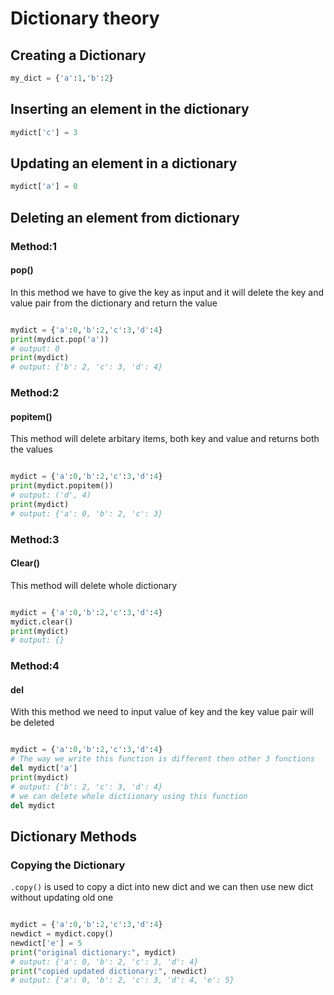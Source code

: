 # Dictionary theory

## Creating a Dictionary
```python
my_dict = {'a':1,'b':2}
```

## Inserting an element in the dictionary
```python
mydict['c'] = 3
```

## Updating an element in a dictionary
```python
mydict['a'] = 0
```

## Deleting an element from dictionary

### Method:1
#### pop()
In this method we have to give the key as input and it will delete the key and value pair from the dictionary and return the value
```python

mydict = {'a':0,'b':2,'c':3,'d':4}
print(mydict.pop('a'))
# output: 0
print(mydict)
# output: {'b': 2, 'c': 3, 'd': 4}

```
### Method:2
#### popitem()
This method will delete arbitary items, both key and value and returns both the values
```python

mydict = {'a':0,'b':2,'c':3,'d':4}
print(mydict.popitem())
# output: ('d', 4)
print(mydict)
# output: {'a': 0, 'b': 2, 'c': 3}

```
### Method:3
#### Clear()
This method will delete whole dictionary
```python

mydict = {'a':0,'b':2,'c':3,'d':4}
mydict.clear()
print(mydict)
# output: {}

```
### Method:4
#### del
With this method we need to input value of key and the key value pair will be deleted
```python

mydict = {'a':0,'b':2,'c':3,'d':4}
# The way we write this function is different then other 3 functions
del mydict['a']
print(mydict)
# output: {'b': 2, 'c': 3, 'd': 4}
# we can delete whole dictiionary using this function
del mydict

```
## Dictionary Methods
### Copying the Dictionary
`.copy()` is used to copy a dict into new dict and we can then use new dict without updating old one
```python

mydict = {'a':0,'b':2,'c':3,'d':4}
newdict = mydict.copy()
newdict['e'] = 5
print("original dictionary:", mydict)
# output: {'a': 0, 'b': 2, 'c': 3, 'd': 4}
print("copied updated dictionary:", newdict)
# output: {'a': 0, 'b': 2, 'c': 3, 'd': 4, 'e': 5}

```